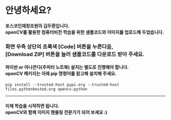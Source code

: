 # 안녕하세요?

#### 포스코인재창조원의 김두환입니다.<br/>openCV를 활용한 컴퓨터비전 학습을 위한 샘플코드와 이미지를 업로드해 두었습니다.
### 화면 우측 상단의 초록색 [Code] 버튼을 누른다음,<br/>[Download ZIP] 버튼을 눌러 샘플코드를 다운로드 받아 주세요.


#### 파이썬 or 아나콘다(주피터 노트북) 설치는 별도로 진행해야 합니다.<br/>openCV 패키지는 아래 pip 명령어를 참고해 설치해 주세요.

    pip install --trusted-host pypi.org --trusted-host files.pythonhosted.org opencv-python

---
#### 이제 학습을 시작하면 됩니다.<br/>openCV와 함께 이미지 핸들링 전문가가 되어 보세요 :)